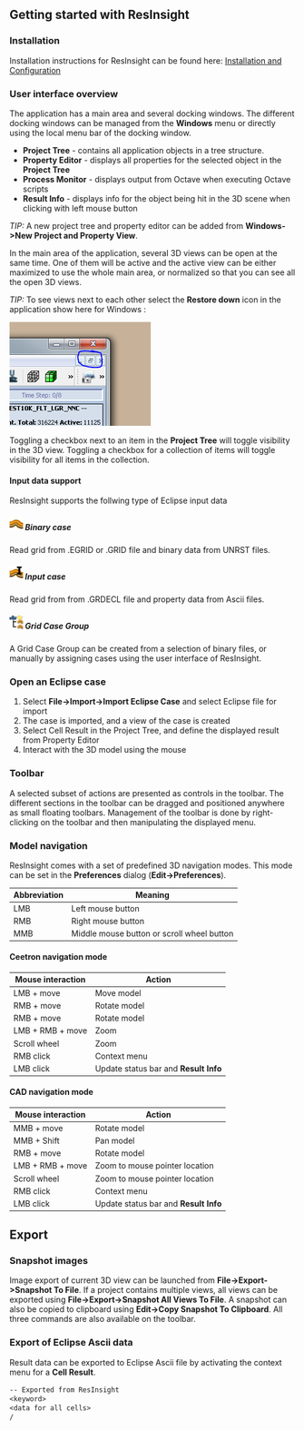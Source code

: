 ## Getting started with ResInsight 

### Installation
Installation instructions for ResInsight can be found here: [Installation and Configuration](Installation.md) 


### User interface overview 

The application has a main area and several docking windows. The different docking 
windows can be managed from the **Windows** menu or directly using the local menu bar of the docking window.

- **Project Tree** - contains all application objects in a tree structure.
- **Property Editor** - displays all properties for the selected object in the **Project Tree**
- **Process Monitor** - displays output from Octave when executing Octave scripts
- **Result Info** - displays info for the object being hit in the 3D scene when clicking with left mouse button

*TIP:* A new project tree and property editor can be added from **Windows->New Project and Property View**.

In the main area of the application, several 3D views can be open at the same time.  One of them will be active and the active view can be either maximized to use the whole main area, or normalized so that you can see all the open 3D views.

*TIP:* To see views next to each other select the **Restore down** icon in the application show here for Windows :

![Restore Down](images/RestoreDown.PNG)

Toggling a checkbox next to an item in the **Project Tree** will toggle visibility in the 3D view. Toggling a checkbox for a collection of items will toggle visibility for all items in the collection.

#### Input data support ###
ResInsight supports the follwing type of Eclipse input data

##### ![](images/Case24x24.png) Binary case
Read grid from .EGRID or .GRID file and binary data from UNRST files.

##### ![](images/EclipseInput24x24.png) Input case
Read grid from from .GRDECL file and property data from Ascii files.

##### ![](images/CreateGridCaseGroup24x24.png) Grid Case Group
A Grid Case Group can be created from a selection of binary files, or manually by assigning cases using the user interface of ResInsight.


### Open an Eclipse case 

1. Select **File->Import->Import Eclipse Case** and select Eclipse file for import
2. The case is imported, and a view of the case is created
3. Select Cell Result in the Project Tree, and define the displayed result from Property Editor
4. Interact with the 3D model using the mouse

### Toolbar 

A selected subset of actions are presented as controls in the toolbar. The different sections in the toolbar can be dragged and positioned anywhere as small floating toolbars. Management of the toolbar is done by right-clicking on the toolbar and then manipulating the displayed menu.

### Model navigation 

ResInsight comes with a set of predefined 3D navigation modes. This mode can be set in the **Preferences** dialog (**Edit->Preferences**).

Abbreviation | Meaning
-------------|-------
LMB          | Left mouse button
RMB          | Right mouse button
MMB          | Middle mouse button or scroll wheel button

#### Ceetron navigation mode
Mouse interaction | Action
------------------|-------
LMB + move        | Move model
RMB + move        | Rotate model
RMB + move        | Rotate model
LMB + RMB + move  | Zoom
Scroll wheel      | Zoom
RMB click         | Context menu 
LMB click         | Update status bar and **Result Info**

#### CAD navigation mode
Mouse interaction | Action
------------------|-------
MMB + move        | Rotate model
MMB + Shift       | Pan model
RMB + move        | Rotate model
LMB + RMB + move  | Zoom to mouse pointer location
Scroll wheel      | Zoom to mouse pointer location
RMB click         | Context menu 
LMB click         | Update status bar and **Result Info**


## Export
### Snapshot images 
Image export of current 3D view can be launched from **File->Export->Snapshot To File**. If a project contains multiple views, all views can be exported using **File->Export->Snapshot All Views To File**. A snapshot can also be copied to clipboard using **Edit->Copy Snapshot To Clipboard**. All three commands are also available on the toolbar.

### Export of Eclipse Ascii data
Result data can be exported to Eclipse Ascii file by activating the context menu for a **Cell Result**.

    -- Exported from ResInsight
    <keyword>
    <data for all cells>
    /

